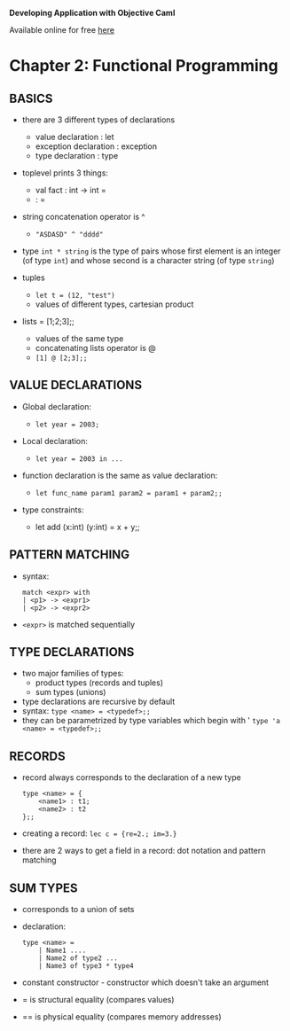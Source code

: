 **Developing Application with Objective Caml**

Available online for free [here](http://caml.inria.fr/pub/docs/oreilly-book/pdf/index.html)


# Chapter 2: Functional Programming

## BASICS
* there are 3 different types of declarations
  * value declaration : let
  * exception declaration : exception
  * type declaration : type

* toplevel prints 3 things:
  * val fact : int -> int = <fun>
  * <name> : <type> = <value>

* string concatenation operator is ^
  * `"ASDASD" ^ "dddd"`

* type `int * string` is the type of pairs whose first element is an integer (of type `int`) and whose second is a character string (of type `string`)

* tuples
  * `let t = (12, "test")`
  * values of different types, cartesian product

* lists = [1;2;3];;
  * values of the same type
  * concatenating lists operator is @
  * `[1] @ [2;3];;`


## VALUE DECLARATIONS
* Global declaration:
  * `let year = 2003;`

* Local declaration:
  * `let year = 2003 in ...`

* function declaration is the same as value declaration:
  * `let func_name param1 param2 = param1 + param2;;`

* type constraints:
  * let add (x:int) (y:int) = x + y;;


## PATTERN MATCHING
* syntax:
    ```
    match <expr> with
    | <p1> -> <expr1>
    | <p2> -> <expr2>
    ```

* `<expr>` is matched sequentially


## TYPE DECLARATIONS
* two major families of types:
  * product types (records and tuples)
  * sum types (unions)
* type declarations are recursive by default
* syntax:
    `type <name> = <typedef>;;`
* they can be parametrized by type variables which begin with '
    `type 'a <name> = <typedef>;;`


## RECORDS
* record always corresponds to the declaration of a new type
    ```
    type <name> = {
        <name1> : t1;
        <name2> : t2
    };;
    ```

* creating a record:
    `lec c = {re=2.; im=3.}`

* there are 2 ways to get a field in a record: dot notation and pattern matching


## SUM TYPES
* corresponds to a union of sets
* declaration:
    ```
    type <name> = 
        | Name1 ....
        | Name2 of type2 ...
        | Name3 of type3 * type4
    ```

* constant constructor - constructor which doesn't take an argument

* = is structural equality (compares values)
* == is physical equality (compares memory addresses)
